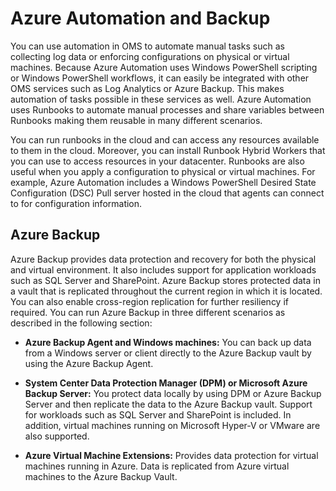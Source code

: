 # Azure Automation and Backup

You can use automation in OMS to automate manual tasks such as collecting log data or enforcing configurations on physical or virtual machines. Because Azure Automation uses Windows PowerShell scripting or Windows PowerShell workflows, it can easily be integrated with other OMS services such as Log Analytics or Azure Backup. This makes automation of tasks possible in these services as well. Azure Automation uses Runbooks to automate manual processes and share variables between Runbooks making them reusable in many different scenarios.

You can run runbooks in the cloud and can access any resources available to them in the cloud. Moreover, you can install Runbook Hybrid Workers that you can use to access resources in your datacenter. Runbooks are also useful when you apply a configuration to physical or virtual machines. For example, Azure Automation includes a Windows PowerShell Desired State Configuration (DSC) Pull server hosted in the cloud that agents can connect to for configuration information.

## Azure Backup

Azure Backup provides data protection and recovery for both the physical and virtual environment. It also includes support for application workloads such as SQL Server and SharePoint. Azure Backup stores protected data in a vault that is replicated throughout the current region in which it is located. You can also enable cross-region replication for further resiliency if required. You can run Azure Backup in three different scenarios as described in the following section:

- **Azure Backup Agent and Windows machines:** You can back up data from a Windows server or client directly to the Azure Backup vault by using the Azure Backup Agent.

- **System Center Data Protection Manager (DPM) or Microsoft Azure Backup Server:** You protect data locally by using DPM or Azure Backup Server and then replicate the data to the Azure Backup vault. Support for workloads such as SQL Server and SharePoint is included. In addition, virtual machines running on Microsoft Hyper-V or VMware are also supported.

- **Azure Virtual Machine Extensions:** Provides data protection for virtual machines running in Azure. Data is replicated from Azure virtual machines to the Azure Backup Vault.